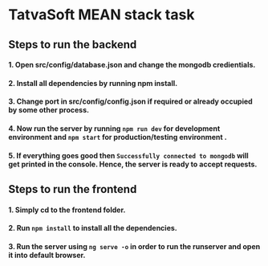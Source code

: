 # TatvaSoft MEAN stack task

## Steps to run the backend

#### 1. Open src/config/database.json and change the mongodb credientials.
#### 2. Install all dependencies by running npm install.
#### 3. Change port in src/config/config.json if required or already occupied by some other process.
#### 4. Now run the server by running `npm run dev` for development environment and `npm start` for production/testing environment .
#### 5. If everything goes good then `Successfully connected to mongodb` will get printed in the console. Hence, the server is ready to accept requests.


## Steps to run the frontend

#### 1. Simply cd to the frontend folder.
#### 2. Run `npm install` to install all the dependencies.
#### 3. Run the server using `ng serve -o` in order to run the runserver and open it into default browser.


